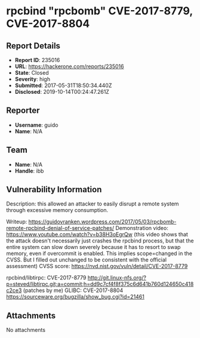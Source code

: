 # rpcbind "rpcbomb" CVE-2017-8779, CVE-2017-8804

## Report Details
- **Report ID**: 235016
- **URL**: https://hackerone.com/reports/235016
- **State**: Closed
- **Severity**: high
- **Submitted**: 2017-05-31T18:50:34.440Z
- **Disclosed**: 2019-10-14T00:24:47.261Z

## Reporter
- **Username**: guido
- **Name**: N/A

## Team
- **Name**: N/A
- **Handle**: ibb

## Vulnerability Information
Description: this allowed an attacker to easily disrupt a remote system through excessive memory consumption.

Writeup: https://guidovranken.wordpress.com/2017/05/03/rpcbomb-remote-rpcbind-denial-of-service-patches/
Demonstration video: https://www.youtube.com/watch?v=b38H3oEgrQw (this video shows that the attack doesn't necessarily just crashes the rpcbind process, but that the entire system can slow down severely because it has to resort to swap memory, even if overcommit is enabled. This implies scope=changed in the CVSS. But I filled out unchanged to be consistent with the official assessment)
CVSS score: https://nvd.nist.gov/vuln/detail/CVE-2017-8779

rpcbind/libtirpc: CVE-2017-8779 http://git.linux-nfs.org/?p=steved/libtirpc.git;a=commit;h=dd9c7cf4f8f375c6d641b760d124650c418c2ce3 (patches by me)
GLIBC: CVE-2017-8804 https://sourceware.org/bugzilla/show_bug.cgi?id=21461


## Attachments
No attachments
